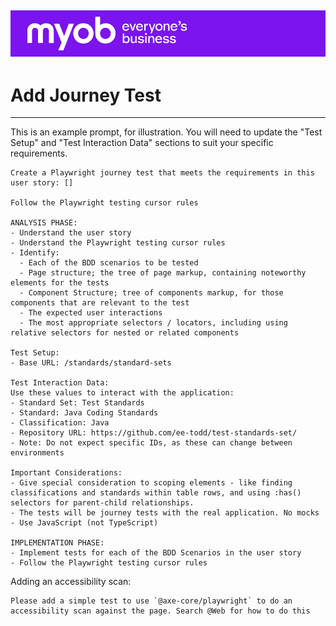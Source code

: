 ![MYOB Banner](../../../../assets/images/myob-banner.png)
---


# Add Journey Test

---

This is an example prompt, for illustration. You will need to update the "Test Setup" and "Test Interaction Data" sections to suit your specific requirements.

```
Create a Playwright journey test that meets the requirements in this user story: []

Follow the Playwright testing cursor rules

ANALYSIS PHASE:
- Understand the user story
- Understand the Playwright testing cursor rules
- Identify:
  - Each of the BDD scenarios to be tested
  - Page structure; the tree of page markup, containing noteworthy elements for the tests
  - Component Structure; tree of components markup, for those components that are relevant to the test
  - The expected user interactions
  - The most appropriate selectors / locators, including using relative selectors for nested or related components

Test Setup:
- Base URL: /standards/standard-sets

Test Interaction Data:
Use these values to interact with the application:
- Standard Set: Test Standards
- Standard: Java Coding Standards
- Classification: Java
- Repository URL: https://github.com/ee-todd/test-standards-set/
- Note: Do not expect specific IDs, as these can change between environments

Important Considerations:
- Give special consideration to scoping elements - like finding classifications and standards within table rows, and using :has() selectors for parent-child relationships.
- The tests will be journey tests with the real application. No mocks
- Use JavaScript (not TypeScript)

IMPLEMENTATION PHASE:
- Implement tests for each of the BDD Scenarios in the user story
- Follow the Playwright testing cursor rules
```

Adding an accessibility scan:

```
Please add a simple test to use `@axe-core/playwright` to do an accessibility scan against the page. Search @Web for how to do this
``` 
